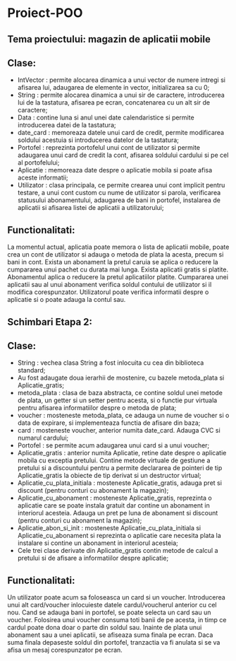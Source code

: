 # Proiect-POO

## Tema proiectului: magazin de aplicatii mobile

## Clase:

- IntVector : permite alocarea dinamica a unui vector de numere intregi si afisarea lui, adaugarea de elemente in vector, initializarea sa cu 0;
- String : permite alocarea dinamica a unui sir de caractere, introducerea lui de la tastatura, afisarea pe ecran, concatenarea cu un alt sir de caractere;
- Data : contine luna si anul unei date calendaristice si permite introducerea datei de la tastatura;
- date_card : memoreaza datele unui card de credit, permite modificarea soldului acestuia si introducerea datelor de la tastatura;
- Portofel : reprezinta portofelul unui cont de utilizator si permite adaugarea unui card de credit la cont, afisarea soldului cardului si pe cel al portofelului;
- Aplicatie : memoreaza date despre o aplicatie mobila si poate afisa aceste informatii;
- Utilizator : clasa principala, ce permite crearea unui cont implicit pentru testare, a unui cont custom cu nume de utilizator si parola, verificarea statusului abonamentului, adaugarea de bani in portofel, instalarea de aplicatii si afisarea listei de aplicatii a utilizatorului;

## Functionalitati:

La momentul actual, aplicatia poate memora o lista de aplicatii mobile, poate crea un cont de utilizator si adauga o metoda de plata la acesta, precum si bani in cont. Exista un abonament la pretul caruia se aplica o reducere la cumpararea unui pachet cu durata mai lunga. Exista aplicatii gratis si platite. Abonamentul aplica o reducere la pretul aplicatiilor platite. Cumpararea unei aplicatii sau al unui abonament verifica soldul contului de utilizator si il modifica corespunzator. Utilizatorul poate verifica informatii despre o aplicatie si o poate adauga la contul sau.

## Schimbari Etapa 2:

## Clase:

- String : vechea clasa String a fost inlocuita cu cea din biblioteca standard;
- Au fost adaugate doua ierarhii de mostenire, cu bazele metoda_plata si Aplicatie_gratis;
- metoda_plata : clasa de baza abstracta, ce contine soldul unei metode de plata, un getter si un setter pentru acesta, si o functie pur virtuala pentru afisarea informatiilor despre o metoda de plata;
- voucher : mosteneste metoda_plata, ce adauga un nume de voucher si o data de expirare, si implementeaza functia de afisare din baza;
- card : mosteneste voucher, anterior numita date_card. Adauga CVC si numarul cardului;
- Portofel : se permite acum adaugarea unui card si a unui voucher;
- Aplicatie_gratis : anterior numita Aplicatie, retine date despre o aplicatie mobila cu exceptia pretului. Contine metode virtuale de gestiune a pretului si a discountului pentru a permite declararea de pointeri de tip Aplicatie_gratis la obiecte de tip derivat si un destructor virtual;
- Aplicatie_cu_plata_initiala : mosteneste Aplicatie_gratis, adauga pret si discount (pentru conturi cu abonament la magazin);
- Aplicatie_cu_abonament : mosteneste Aplicatie_gratis, reprezinta o aplicatie care se poate instala gratuit dar contine un abonament in interiorul acesteia. Adauga un pret pe luna de abonament si discount (pentru conturi cu abonament la magazin);
- Aplicatie_abon_si_init : mosteneste Aplicatie_cu_plata_initiala si Aplicatie_cu_abonament si reprezinta o aplicatie care necesita plata la instalare si contine un abonament in interiorul acesteia;
- Cele trei clase derivate din Aplicatie_gratis contin metode de calcul a pretului si de afisare a informatiilor despre aplicatie;

## Functionalitati:

Un utilizator poate acum sa foloseasca un card si un voucher. Introducerea unui alt card/voucher inlocuieste datele cardul/voucherul anterior cu cel nou. Cand se adauga bani in portofel, se poate selecta un card sau un voucher. Folosirea unui voucher consuma toti banii de pe acesta, in timp ce cardul poate dona doar o parte din soldul sau. Inainte de plata unui abonament sau a unei aplicatii, se afiseaza suma finala pe ecran. Daca suma finala depaseste soldul din portofel, tranzactia va fi anulata si se va afisa un mesaj corespunzator pe ecran.
